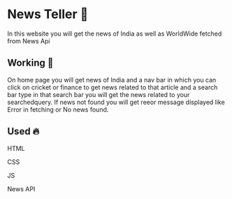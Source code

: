 
  # News Teller 📝  
 In this website you will get the news of India as well as WorldWide fetched from News Api  
  
  ## Working 🚀  
  On home page you will get news of India and a nav bar in which you can click on cricket or finance to get news related to that article and a search bar type in that search bar you will get the news related to your searchedquery. If news not found you will get reeor message displayed like Error in fetching or No news found.
  
  ## Used 🔥  
 HTML

 CSS

 JS

 News API
      
 
